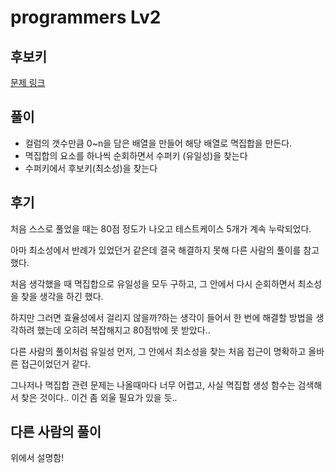 # programmers Lv2

## 후보키

[문제 링크](https://programmers.co.kr/learn/courses/30/lessons/42890#)

## 풀이

- 컬럼의 갯수만큼 0~n을 담은 배열을 만들어 해당 배열로 멱집합을 만든다.
- 멱집합의 요소를 하나씩 순회하면서 수퍼키 (유일성)을 찾는다
- 수퍼키에서 후보키(최소성)을 찾는다

## 후기

처음 스스로 풀었을 때는 80점 정도가 나오고 테스트케이스 5개가 계속 누락되었다.

아마 최소성에서 반례가 있었던거 같은데 결국 해결하지 못해 다른 사람의 풀이를 참고했다.

처음 생각했을 때 멱집합으로 유일성을 모두 구하고, 그 안에서 다시 순회하면서 최소성을 찾을 생각을 하긴 했다.

하지만 그러면 효율성에서 걸리지 않을까?하는 생각이 들어서 한 번에 해결할 방법을 생각하려 했는데 오히려 복잡해지고 80점밖에 못 받았다..

다른 사람의 풀이처럼 유일성 먼저, 그 안에서 최소성을 찾는 처음 접근이 명확하고 올바른 접근이었던거 같다. 

그나저나 멱집합 관련 문제는 나올때마다 너무 어렵고, 사실 멱집합 생성 함수는 검색해서 찾은 것이다.. 이건 좀 외울 필요가 있을 듯.. 

## 다른 사람의 풀이

위에서 설명함! 
